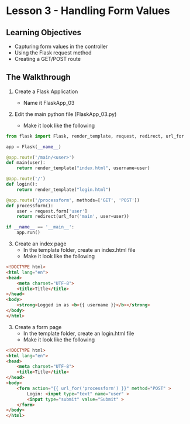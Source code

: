 # Lesson 3 - Handling Form Values 

## Learning Objectives
* Capturing form values in the controller
* Using the Flask request method
* Creating a GET/POST route

## The Walkthrough
1. Create a Flask Application
	* Name it FlaskApp_03

2. Edit the main python file (FlaskApp_03.py)
	* Make it look like the following

```python
from flask import Flask, render_template, request, redirect, url_for

app = Flask(__name__)

@app.route('/main/<user>')
def main(user):
    return render_template("index.html", username=user)

@app.route('/')
def login():
    return render_template("login.html")

@app.route('/processform', methods=['GET', 'POST'])
def processform():
    user = request.form['user']
    return redirect(url_for('main', user=user))

if __name__ == '__main__':
    app.run()
```

3. Create an index page
	* In the template folder, create an index.html file
	* Make it look like the following

```html
<!DOCTYPE html>
<html lang="en">
<head>
    <meta charset="UTF-8">
    <title>Title</title>
</head>
<body>
    <strong>Logged in as <b>{{ username }}</b></strong>
</body>
</html>
```

3. Create a form page
	* In the template folder, create an login.html file
	* Make it look like the following

```html
<!DOCTYPE html>
<html lang="en">
<head>
    <meta charset="UTF-8">
    <title>Title</title>
</head>
<body>
    <form action="{{ url_for('processform') }}" method="POST" >
        Login: <input type="text" name="user" >
        <input type="submit" value="Submit" >
    </form>
</body>
</html>
```